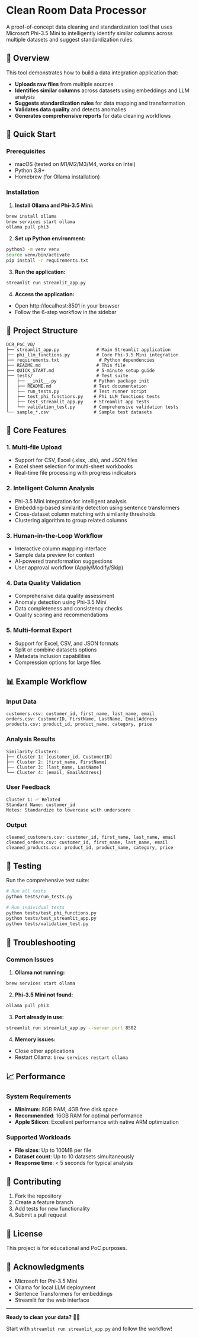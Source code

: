 # Clean Room Data Processor

A proof-of-concept data cleaning and standardization tool that uses Microsoft Phi-3.5 Mini to intelligently identify similar columns across multiple datasets and suggest standardization rules.

## 🎯 Overview

This tool demonstrates how to build a data integration application that:
- **Uploads raw files** from multiple sources
- **Identifies similar columns** across datasets using embeddings and LLM analysis
- **Suggests standardization rules** for data mapping and transformation
- **Validates data quality** and detects anomalies
- **Generates comprehensive reports** for data cleaning workflows

## 🚀 Quick Start

### Prerequisites
- macOS (tested on M1/M2/M3/M4, works on Intel)
- Python 3.8+
- Homebrew (for Ollama installation)

### Installation

1. **Install Ollama and Phi-3.5 Mini:**
```bash
brew install ollama
brew services start ollama
ollama pull phi3
```

2. **Set up Python environment:**
```bash
python3 -m venv venv
source venv/bin/activate
pip install -r requirements.txt
```

3. **Run the application:**
```bash
streamlit run streamlit_app.py
```

4. **Access the application:**
- Open http://localhost:8501 in your browser
- Follow the 6-step workflow in the sidebar

## 📁 Project Structure

```
DCR_PoC_V0/
├── streamlit_app.py              # Main Streamlit application
├── phi_llm_functions.py          # Core Phi-3.5 Mini integration
├── requirements.txt               # Python dependencies
├── README.md                     # This file
├── QUICK_START.md                # 5-minute setup guide
├── tests/                        # Test suite
│   ├── __init__.py              # Python package init
│   ├── README.md                # Test documentation
│   ├── run_tests.py             # Test runner script
│   ├── test_phi_functions.py    # Phi LLM functions tests
│   ├── test_streamlit_app.py    # Streamlit app tests
│   └── validation_test.py       # Comprehensive validation tests
└── sample_*.csv                 # Sample test datasets
```

## 🔧 Core Features

### 1. Multi-file Upload
- Support for CSV, Excel (.xlsx, .xls), and JSON files
- Excel sheet selection for multi-sheet workbooks
- Real-time file processing with progress indicators

### 2. Intelligent Column Analysis
- Phi-3.5 Mini integration for intelligent analysis
- Embedding-based similarity detection using sentence transformers
- Cross-dataset column matching with similarity thresholds
- Clustering algorithm to group related columns

### 3. Human-in-the-Loop Workflow
- Interactive column mapping interface
- Sample data preview for context
- AI-powered transformation suggestions
- User approval workflow (Apply/Modify/Skip)

### 4. Data Quality Validation
- Comprehensive data quality assessment
- Anomaly detection using Phi-3.5 Mini
- Data completeness and consistency checks
- Quality scoring and recommendations

### 5. Multi-format Export
- Support for Excel, CSV, and JSON formats
- Split or combine datasets options
- Metadata inclusion capabilities
- Compression options for large files

## 📊 Example Workflow

### Input Data
```
customers.csv: customer_id, first_name, last_name, email
orders.csv: CustomerID, FirstName, LastName, EmailAddress
products.csv: product_id, product_name, category, price
```

### Analysis Results
```
Similarity Clusters:
├── Cluster 1: [customer_id, CustomerID]
├── Cluster 2: [first_name, FirstName]
├── Cluster 3: [last_name, LastName]
└── Cluster 4: [email, EmailAddress]
```

### User Feedback
```
Cluster 1: ✅ Related
Standard Name: customer_id
Notes: Standardize to lowercase with underscore
```

### Output
```
cleaned_customers.csv: customer_id, first_name, last_name, email
cleaned_orders.csv: customer_id, first_name, last_name, email
cleaned_products.csv: product_id, product_name, category, price
```

## 🧪 Testing

Run the comprehensive test suite:

```bash
# Run all tests
python tests/run_tests.py

# Run individual tests
python tests/test_phi_functions.py
python tests/test_streamlit_app.py
python tests/validation_test.py
```

## 🔧 Troubleshooting

### Common Issues

1. **Ollama not running:**
```bash
brew services start ollama
```

2. **Phi-3.5 Mini not found:**
```bash
ollama pull phi3
```

3. **Port already in use:**
```bash
streamlit run streamlit_app.py --server.port 8502
```

4. **Memory issues:**
- Close other applications
- Restart Ollama: `brew services restart ollama`

## 📈 Performance

### System Requirements
- **Minimum**: 8GB RAM, 4GB free disk space
- **Recommended**: 16GB RAM for optimal performance
- **Apple Silicon**: Excellent performance with native ARM optimization

### Supported Workloads
- **File sizes**: Up to 100MB per file
- **Dataset count**: Up to 10 datasets simultaneously
- **Response time**: < 5 seconds for typical analysis

## 🤝 Contributing

1. Fork the repository
2. Create a feature branch
3. Add tests for new functionality
4. Submit a pull request

## 📄 License

This project is for educational and PoC purposes.

## 🙏 Acknowledgments

- Microsoft for Phi-3.5 Mini
- Ollama for local LLM deployment
- Sentence Transformers for embeddings
- Streamlit for the web interface

---

**Ready to clean your data?** 🧹✨

Start with `streamlit run streamlit_app.py` and follow the workflow! 